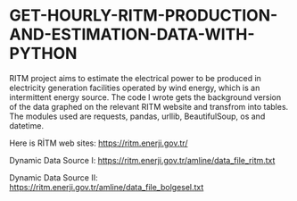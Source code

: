# GET-HOURLY-RITM-PRODUCTION-AND-ESTIMATION-DATA-WITH-PYTHON
RITM project aims to estimate the electrical power to be produced in electricity generation facilities operated by wind energy, which is an intermittent energy source. 
The code I wrote gets the background version of the data graphed on the relevant RITM website and transfrom into tables. The modules used are requests, pandas, urllib, 
BeautifulSoup, os and datetime. 

Here is RİTM web sites: https://ritm.enerji.gov.tr/

Dynamic Data Source I: https://ritm.enerji.gov.tr/amline/data_file_ritm.txt

Dynamic Data Source II: https://ritm.enerji.gov.tr/amline/data_file_bolgesel.txt

